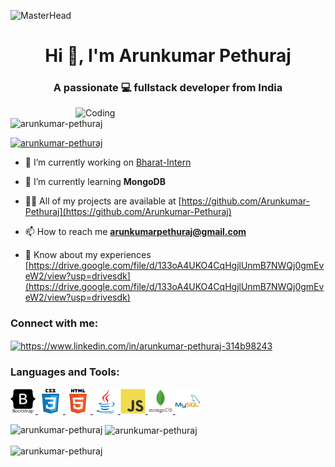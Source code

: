 ![MasterHead](https://www.aalpha.net/wp-content/uploads/2020/12/full-stack-development.gif)
<h1 align="center">Hi 👋, I'm Arunkumar Pethuraj</h1>
<h3 align="center">A passionate 💻 fullstack developer from India</h3>
<img align="right" alt="Coding" width="400" src="https://www.digitalsolutionservices.com/img/services/web%20development.gif">

<p align="left"> <img src="https://komarev.com/ghpvc/?username=arunkumar-pethuraj&label=Profile%20views&color=0e75b6&style=flat" alt="arunkumar-pethuraj" /> </p>

<p align="left"> <a href="https://github.com/ryo-ma/github-profile-trophy"><img src="https://github-profile-trophy.vercel.app/?username=arunkumar-pethuraj" alt="arunkumar-pethuraj" /></a> </p>

- 🔭 I’m currently working on [Bharat-Intern](https://github.com/Arunkumar-Pethuraj/Bharat-Intern)

- 🌱 I’m currently learning **MongoDB**

- 👨‍💻 All of my projects are available at [https://github.com/Arunkumar-Pethuraj](https://github.com/Arunkumar-Pethuraj)

- 📫 How to reach me **arunkumarpethuraj@gmail.com**

- 📄 Know about my experiences [https://drive.google.com/file/d/133oA4UKO4CqHgjlUnmB7NWQj0gmEveW2/view?usp=drivesdk](https://drive.google.com/file/d/133oA4UKO4CqHgjlUnmB7NWQj0gmEveW2/view?usp=drivesdk)

<h3 align="left">Connect with me:</h3>
<p align="left">
<a href="https://linkedin.com/in/https://www.linkedin.com/in/arunkumar-pethuraj-314b98243" target="blank"><img align="center" src="https://raw.githubusercontent.com/rahuldkjain/github-profile-readme-generator/master/src/images/icons/Social/linked-in-alt.svg" alt="https://www.linkedin.com/in/arunkumar-pethuraj-314b98243" height="30" width="40" /></a>
</p>

<h3 align="left">Languages and Tools:</h3>
<p align="left"> <a href="https://getbootstrap.com" target="_blank" rel="noreferrer"> <img src="https://raw.githubusercontent.com/devicons/devicon/master/icons/bootstrap/bootstrap-plain-wordmark.svg" alt="bootstrap" width="40" height="40"/> </a> <a href="https://www.w3schools.com/css/" target="_blank" rel="noreferrer"> <img src="https://raw.githubusercontent.com/devicons/devicon/master/icons/css3/css3-original-wordmark.svg" alt="css3" width="40" height="40"/> </a> <a href="https://www.w3.org/html/" target="_blank" rel="noreferrer"> <img src="https://raw.githubusercontent.com/devicons/devicon/master/icons/html5/html5-original-wordmark.svg" alt="html5" width="40" height="40"/> </a> <a href="https://www.java.com" target="_blank" rel="noreferrer"> <img src="https://raw.githubusercontent.com/devicons/devicon/master/icons/java/java-original.svg" alt="java" width="40" height="40"/> </a> <a href="https://developer.mozilla.org/en-US/docs/Web/JavaScript" target="_blank" rel="noreferrer"> <img src="https://raw.githubusercontent.com/devicons/devicon/master/icons/javascript/javascript-original.svg" alt="javascript" width="40" height="40"/> </a> <a href="https://www.mongodb.com/" target="_blank" rel="noreferrer"> <img src="https://raw.githubusercontent.com/devicons/devicon/master/icons/mongodb/mongodb-original-wordmark.svg" alt="mongodb" width="40" height="40"/> </a> <a href="https://www.mysql.com/" target="_blank" rel="noreferrer"> <img src="https://raw.githubusercontent.com/devicons/devicon/master/icons/mysql/mysql-original-wordmark.svg" alt="mysql" width="40" height="40"/> </a> </p>

<p><img align="left" src="https://github-readme-stats.vercel.app/api/top-langs?username=arunkumar-pethuraj&show_icons=true&locale=en&layout=compact" alt="arunkumar-pethuraj" /></p>

<p>&nbsp;<img align="center" src="https://github-readme-stats.vercel.app/api?username=arunkumar-pethuraj&show_icons=true&locale=en" alt="arunkumar-pethuraj" /></p>

<p><img align="center" src="https://github-readme-streak-stats.herokuapp.com/?user=arunkumar-pethuraj&" alt="arunkumar-pethuraj" /></p>

